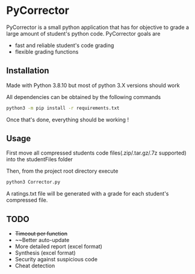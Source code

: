 # PyCorrector

PyCorrector is a small python application that has for objective to grade a large amount of student's python code.
PyCorrector goals are
- fast and reliable student's code grading
- flexible grading functions

## Installation

Made with Python 3.8.10 but most of python 3.X versions should work

All dependencies can be obtained by the following commands
```sh
python3 -m pip install -r requirements.txt
```
Once that's done, everything should be working !

## Usage

First move all compressed students code files(.zip/.tar.gz/.7z supported) into the studentFiles folder

Then, from the project root directory execute
```sh
python3 Corrector.py
```
A ratings.txt file will be generated with a grade for each student's compressed file.

## TODO

- ~~Timeout per function~~
- ~~Better auto-update
- More detailed report (excel format)
- Synthesis (excel format)
- Security against suspicious code
- Cheat detection
